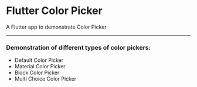# Flutter Color Picker

A Flutter app to demonstrate Color Picker

---
### Demonstration of different types of color pickers:
- Default Color Picker
- Material Color Picker
- Block Color Picker
- Multi Choice Color Picker
